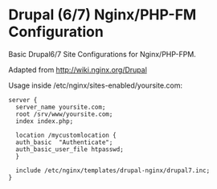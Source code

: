 Drupal (6/7) Nginx/PHP-FM Configuration
=======================================

Basic Drupal6/7 Site Configurations for Nginx/PHP-FPM.

Adapted from http://wiki.nginx.org/Drupal

Usage inside /etc/nginx/sites-enabled/yoursite.com:
```
server {
  server_name yoursite.com;
  root /srv/www/yoursite.com;
  index index.php;
  
  location /mycustomlocation {
  auth_basic  "Authenticate";
  auth_basic_user_file htpasswd;
  }
  
  include /etc/nginx/templates/drupal-nginx/drupal7.inc;
}
```
